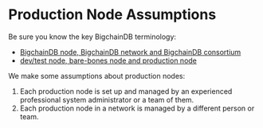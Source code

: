 <!---
Copyright BigchainDB GmbH and BigchainDB contributors
SPDX-License-Identifier: (Apache-2.0 AND CC-BY-4.0)
Code is Apache-2.0 and docs are CC-BY-4.0
--->

# Production Node Assumptions

Be sure you know the key BigchainDB terminology:

* [BigchainDB node, BigchainDB network and BigchainDB consortium](https://docs.bigchaindb.com/en/latest/terminology.html)
* [dev/test node, bare-bones node and production node](../introduction)

We make some assumptions about production nodes:

1. Each production node is set up and managed by an experienced professional system administrator or a team of them.
1. Each production node in a network is managed by a different person or team.

